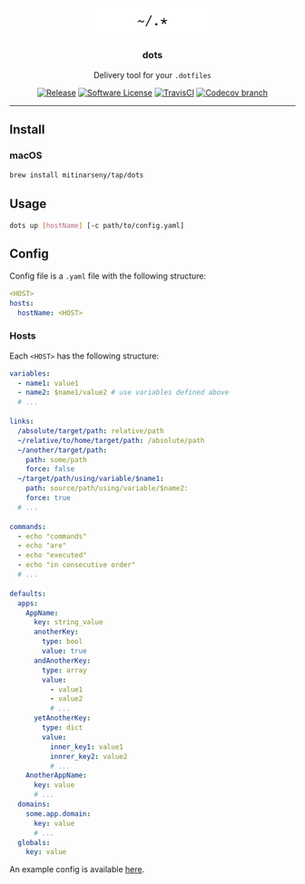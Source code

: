 <p align="center">
    <a href="https://github.com/mitinarseny/dots">
        <img src="assets/logo.png" alt="dots logo" width="40%" />
    </a>
    <h3 align="center">dots</h3>
    <p align="center">Delivery tool for your <code>.dotfiles</code></p>
    <p align="center">
      <a href="https://github.com/mitinarseny/dots/releases/latest"><img alt="Release" src="https://img.shields.io/github/release/mitinarseny/dots.svg?style=flat-square"></a>
      <a href="/LICENSE.md"><img alt="Software License" src="https://img.shields.io/badge/license-MIT-brightgreen.svg?style=flat-square"></a>
      <a href="https://travis-ci.org/mitinarseny/dots"><img alt="TravisCI" src="https://img.shields.io/travis/mitinarseny/dots/master.svg?style=flat-square"></a>
      <a href="https://codecov.io/gh/mitinarseny/dots"><img alt="Codecov branch" src="https://img.shields.io/codecov/c/github/mitinarseny/dots/master.svg?style=flat-square"></a> 
    </p>
</p>

---

## Install

### macOS

```bash
brew install mitinarseny/tap/dots
```

## Usage
```bash
dots up [hostName] [-c path/to/config.yaml]
```


## Config
Config file is a `.yaml` file with the following structure:

```yaml
<HOST>
hosts:
  hostName: <HOST>
```
### Hosts
Each `<HOST>` has the following structure:

```yaml
variables:
  - name1: value1
  - name2: $name1/value2 # use variables defined above
  # ...
  
links:
  /absolute/target/path: relative/path
  ~/relative/to/home/target/path: /absolute/path
  ~/another/target/path:
    path: some/path
    force: false
  ~/target/path/using/variable/$name1:
    path: source/path/using/variable/$name2:
    force: true
  # ...

commands:
  - echo "commands"
  - echo "are"
  - echo "executed"
  - echo "in consecutive order"
  # ...

defaults:
  apps:
    AppName:
      key: string_value
      anotherKey:
        type: bool
        value: true
      andAnotherKey:
        type: array
        value:
          - value1
          - value2
          # ...
      yetAnotherKey:
        type: dict
        value:
          inner_key1: value1
          innrer_key2: value2
          # ...
    AnotherAppName:
      key: value
      # ...
  domains:
    some.app.domain:
      key: value
      # ...
  globals:
    key: value
```
An example config is available [here](https://github.com/mitinarseny/dotfiles/blob/master/.dots.yaml).




